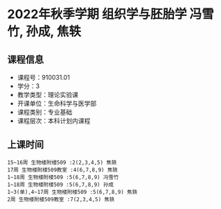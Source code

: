 # 2022年秋季学期 组织学与胚胎学 冯雪竹, 孙成, 焦轶






## 课程信息

- 课程号：910031.01
- 学分：3
- 教学类型：理论实验课
- 开课单位：生命科学与医学部
- 课程类别：专业基础
- 课程层次：本科计划内课程

## 上课时间

```
15~16周 生物楼附楼509 :2(2,3,4,5) 焦轶
17周 生物楼附楼509教室 :4(6,7,8,9) 焦轶
1~18周 生物楼附楼509 :5(6,7,8,9) 冯雪竹
1~18周 生物楼附楼509 :5(6,7,8,9) 孙成
1~3(单),4~17周 生物楼附楼509 :5(6,7,8,9) 焦轶
2周 生物楼附楼509教室 :7(2,3,4,5) 焦轶
```

